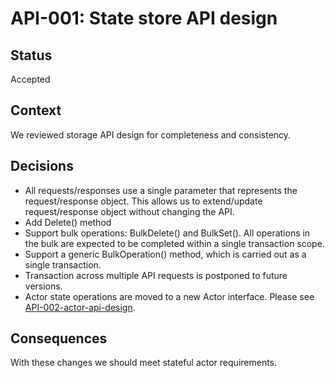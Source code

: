 # API-001: State store API design

## Status
Accepted

## Context
We reviewed storage API design for completeness and consistency.

## Decisions

* All requests/responses use a single parameter that represents the request/response object. This allows us to extend/update request/response object without changing the API.
* Add Delete() method
* Support bulk operations: BulkDelete() and BulkSet(). All operations in the bulk are expected to be completed within a single transaction scope.
* Support a generic BulkOperation() method, which is carried out as a single transaction.
* Transaction across multiple API requests is postponed to future versions.
* Actor state operations are moved to a new Actor interface. Please see [API-002-actor-api-design](./API-002-actor-api-design.md).

## Consequences

With these changes we should meet stateful actor requirements.

